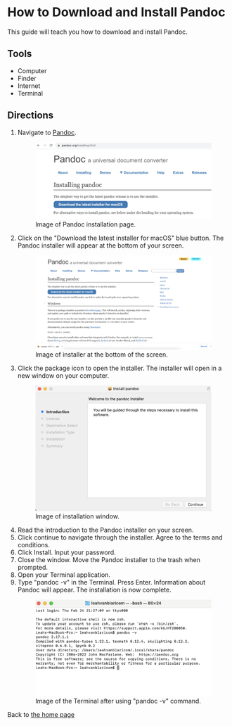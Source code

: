 # How to Download and Install Pandoc 
This guide will teach you how to download and install Pandoc.

## Tools 
- Computer 
- Finder 
- Internet
- Terminal

## Directions 
1. Navigate to [Pandoc](https://pandoc.org/installing.html). 
    <figure> <img src="images/pandoc-info-screen.png"> 
      <figcaption> Image of Pandoc installation page. </figcaption> 
2.  Click on the "Download the latest installer for macOS" blue button. The Pandoc installer will appear at the bottom of your screen. 
    <figure> <img src="images/pandoc-install-bottom-of-screen.png"> 
     <figcaption> Image of installer at the bottom of the screen. </figcaption> 
3. Click the package icon to open the installer. The installer will open in a new window on your computer.
   <figure> <img src="images/pandoc-installer.png"> 
   <figcaption> Image of installation window. 
4. Read the introduction to the Pandoc installer on your screen.
5. Click continue to navigate through the installer. Agree to the terms and conditions. 
6. Click Install. Input your password. 
7. Close the window. Move the Pandoc installer to the trash when prompted. 
8.  Open your Terminal application. 
9.  Type "pandoc -v" in the Terminal. Press Enter. Information about Pandoc will appear. The installation is now complete. 
     <figure> <img src="images/pandoc-v.png"> 
     <figcaption> Image of the Terminal after using "pandoc -v" command. 

Back to [the home page](index.md)

